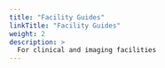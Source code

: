 ```yaml
---
title: "Facility Guides"
linkTitle: "Facility Guides"
weight: 2
description: >
  For clinical and imaging facilities
---
```

